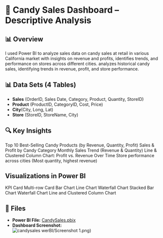 # 🍬 Candy Sales Dashboard – Descriptive Analysis  

## 📊 Overview  
I used Power BI to analyze sales data on candy sales at retail in various California market with insights on revenue and profits, identifies trends, and performance on stores across different cities. analyzes historical candy sales, identifying trends in revenue, profit, and store performance.   

## 📊 Data Sets (4 Tables)  
- **Sales** (OrderID, Sales Date, Category, Product, Quantity, StoreID)
- **Product** (ProductID, CategoryID, Cost, Price)
- **City**(City, Long, Lat)
- **Store** (StoreID, StoreName, City)


## 🔍 Key Insights  
Top 10 Best-Selling Candy Products (by Revenue, Quantity, Profit)
Sales & Profit by Candy Category
Monthly Sales Trend (Revenue & Quantity)
Line & Clustered Column Chart: Profit vs. Revenue Over Time
Store performance across cities (Most quantity, highest revenue)

## Visualizations in Power BI
KPI Card
Multi-row Card
Bar Chart
Line Chart
Waterfall Chart
Stacked Bar Chart
Waterfall Chart
Line and Clustered Column Chart
 


## 📂 Files  
- **Power BI File:** [CandySales.pbix](CandySales.pbix)  
- **Dashboard Screenshot:**  
  ![candysales](https://github.com/user-attachments/assets/a16bc37a-f565-40d2-bf28-934d4b39a826)
werBI/Screenshot 1.png)  
